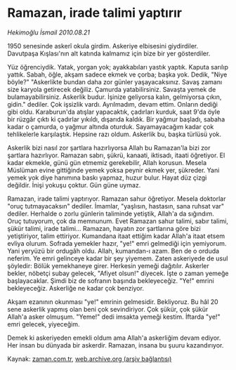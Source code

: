 # Ramazan, irade talimi yaptırır

*Hekimoğlu İsmail 2010.08.21*

<td class="columnist-detail">
<p>1950 senesinde askerî okula girdim. Askeriye elbisesini giydirdiler. Davutpaşa Kışlası'nın alt katında kalmamız için bize bir yer gösterdiler.</p>
<p>
<div id="haberMetinDiv">
<p>Yüz öğrenciydik. Yatak, yorgan yok; ayakkabıları yastık yaptık. Kaputa sarılıp yattık. Sabah, öğle, akşam sadece ekmek ve çorba; başka yok. Dedik, "Niye böyle?" "Askerlikte bundan daha zor günler yaşayacaksınız. Savaş zamanı size karyola getirecek değiliz. Çamurda yatabilirsiniz. Savaşta yemek de bulamayabilirsiniz. Askerlik budur. İşinize geliyorsa kalın, gelmiyorsa çıkın, gidin." dediler. Çok işsizlik vardı. Ayrılmadım, devam ettim. Onların dediği gibi oldu. Karaburun'da atışlar yapacaktık, çadırları kurduk, saat 9'da öyle bir rüzgâr çıktı ki çadırlar yıkıldı, dışarıda kaldık. Bir yağmur başladı, sabaha kadar o çamurda, o yağmur altında oturduk. Sayamayacağım kadar çok tehlikelerle karşılaştık. Hepsine razı oldum. Askerlik bu, başka türlüsü yok.
<p>Askerlik bizi nasıl zor şartlara hazırlıyorsa Allah bu Ramazan'la bizi zor şartlara hazırlıyor. Ramazan sabrı, şükrü, kanaati, iktisadı, itaati öğretiyor. El kadar ekmekle, günü gün etmemiz gerekebilir, Allah korusun. Mesela Müslüman evine gittiğinde yemek yoksa peynir ekmek yer, şükreder. Yani yemek yok diye hanımına baskı yapmaz, huzur bulur. Hayat düz çizgi değildir. İnişi yokuşu çoktur. Gün güne uymaz.
<p>Ramazan, irade talimi yaptırıyor. Ramazan sahur öğretiyor. Mesela doktorlar "oruç tutmayacaksın" dediler. İmamlar, "yaşlısın, hastasın, sana ruhsat var" dediler. Herhalde o zorlu günlerin taliminde yetiştik, Allah'a da sığındım. Oruç tutuyorum, çok da memnunum. Evet Ramazan sahur talimi, sabır talimi, şükür talimi, irade talimi... Ramazan, hayatın zor şartlarına göre bizi yetiştiriyor, talim ettiriyor. Kumandana itaat ettiğim kadar Allah'a itaat etsem evliya olurum. Sofrada yemekler hazır, "ye!" emri gelmediği için yemiyorum. Yani yeryüzü bir ordugâh oldu. Allah, kumandan-ı azam. Ben de o orduda neferim. Ye emri gelinceye kadar bir şey yiyemem. Zaten askeriyede de usul şöyledir: Bölük yemekhaneye girer. Herkesin yemeği dağıtılır. Askerler bekler, nöbetçi subay gelecek, "Afiyet olsun!" diyecek. İşte o zaman yemeğe başlayacaklar. Şimdi biz de sofranın başında bekleyeceğiz. "Ye!" emrini bekleyeceğiz. Askerliğe ne kadar çok benziyor.
<p>Akşam ezanının okunması "ye!" emrinin gelmesidir. Bekliyoruz. Bu hâl 20 sene askerlik yapmış olan beni çok sevindiriyor. Çok şükür, çok şükür Allah'a asker olmuşum. "Yeme!" dedi imsakta yemeği kestim. İftarda "ye!" emri gelecek, yiyeceğim.
<p>Demek ki askeriyeden emekli oldum ama Allah'a askerliğim devam ediyor. Her insan bu dünyada bir askerdir. Ramazan, insana bu şuuru kazandırıyor.</p></p></p></p></p></div>
</p>
<a href="http://web.archive.org/web/20101225005147/mailto:/">
</a></td>

Kaynak: [zaman.com.tr](http://zaman.com.tr/yazar.do?yazino=1018210), [web.archive.org (arşiv bağlantısı)](http://web.archive.org/web/20101225005147/http://zaman.com.tr/yazar.do?yazino=1018210)
